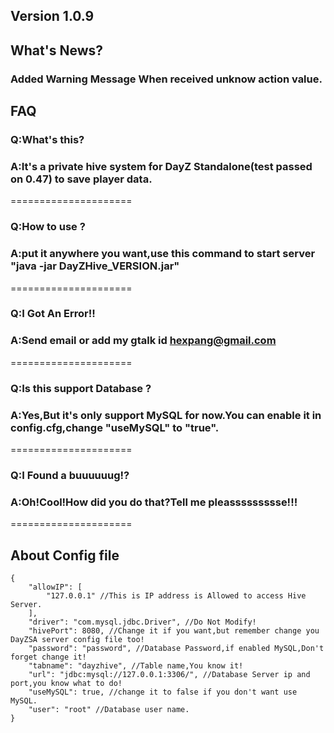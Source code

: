 ## Version 1.0.9
## What's News?
### Added Warning Message When received unknow action value.

## FAQ
### Q:What's this?
### A:It's a private hive system for DayZ Standalone(test passed on 0.47) to save player data.
=====================
### Q:How to use ?
### A:put it anywhere you want,use this command to start server "java -jar DayZHive_VERSION.jar"
=====================
### Q:I Got An Error!!
### A:Send email or add my gtalk id hexpang@gmail.com
=====================
### Q:Is this support Database ?
### A:Yes,But it's only support MySQL for now.You can enable it in config.cfg,change "useMySQL" to "true".
=====================
### Q:I Found a buuuuuug!?
### A:Oh!Cool!How did you do that?Tell me pleassssssssse!!!
=====================

## About Config file
```
{
    "allowIP": [
        "127.0.0.1" //This is IP address is Allowed to access Hive Server.
    ],
    "driver": "com.mysql.jdbc.Driver", //Do Not Modify!
    "hivePort": 8080, //Change it if you want,but remember change you DayZSA server config file too!
    "password": "password", //Database Password,if enabled MySQL,Don't forget change it!
    "tabname": "dayzhive", //Table name,You know it!
    "url": "jdbc:mysql://127.0.0.1:3306/", //Database Server ip and port,you know what to do!
    "useMySQL": true, //change it to false if you don't want use MySQL.
    "user": "root" //Database user name.
}
```
